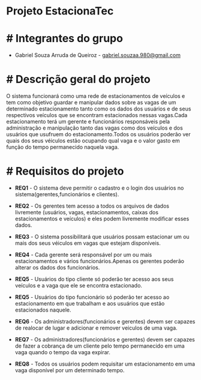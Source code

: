 # Projeto EstacionaTec

# # Integrantes do grupo

* Gabriel Souza Arruda de Queiroz - gabriel.souzaa.980@gmail.com

# # Descrição geral do projeto

O sistema funcionará como uma rede de estacionamentos de veículos e tem como
objetivo guardar e manipular dados sobre as vagas de um determinado estacionamento
tanto como os dados dos usuários e de seus respectivos veículos que se encontram
estacionados nessas vagas.Cada estacionamento terá um gerente e funcionários 
responsáveis pela administração e manipulação tanto das vagas como dos veículos e
dos usuários que usufruem do estacionamento.Todos os usuários poderão ver quais
dos seus véiculos estão ocupando qual vaga e o valor gasto em função do tempo
permanecido naquela vaga.

# # Requisitos do projeto

* **REQ1** - O sistema deve permitir o cadastro e o login dos usuários
no sistema(gerentes,funcionários e clientes).

* **REQ2** - Os gerentes tem acesso a todos os arquivos de dados
    livremente (usuários, vagas, estacionamentos, caixas dos estacionamentos
    e veículos) e eles podem livremente modificar esses dados.

* **REQ3** - O sistema possibilitará que usuários possam estacionar	
    um ou mais dos seus véiculos em vagas que estejam disponíveis. 

* **REQ4** - Cada gerente será responsável por um ou mais estacionamentos e
    vários funcionários.Apenas os gerentes poderão alterar os dados dos
    funcionários.

* **REQ5** - Usuários do tipo cliente só poderão ter acesso aos seus veículos
    e a vaga que ele se encontra estacionado.

* **REQ5** - Usuários do tipo funcionário só poderão ter acesso ao estacionamento
    em que trabalham e aos usuários que estão estacionados naquele.

* **REQ6** - Os administradores(funcionários e gerentes) devem ser capazes de
    realocar de lugar e adicionar e remover veiculos de uma vaga.

* **REQ7** - Os administradores(funcionários e gerentes) devem ser capazes de
    fazer a cobrança de um cliente pelo tempo permanecido em uma vaga quando 
    o tempo da vaga expirar.

* **REQ8** - Todos os usuários podem requisitar um estacionamento em uma vaga
    disponível por um determinado tempo.

